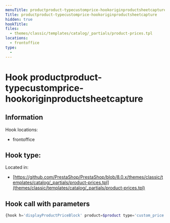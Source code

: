 ```yaml
---
menuTitle: productproduct-typecustomprice-hookoriginproductsheetcapture
Title: productproduct-typecustomprice-hookoriginproductsheetcapture
hidden: true
hookTitle: 
files:
  - themes/classic/templates/catalog/_partials/product-prices.tpl
locations:
  - frontoffice
type:
  - 
---
```


# Hook productproduct-typecustomprice-hookoriginproductsheetcapture

## Information

Hook locations: 
  - frontoffice

Hook type: 
  - 

Located in: 
  - [https://github.com/PrestaShop/PrestaShop/blob/8.0.x/themes/classic/templates/catalog/_partials/product-prices.tpl](themes/classic/templates/catalog/_partials/product-prices.tpl)

## Hook call with parameters

```php
{hook h='displayProductPriceBlock' product=$product type='custom_price' hook_origin='product_sheet'}{/capture}
```